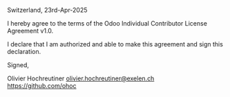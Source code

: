Switzerland, 23rd-Apr-2025

I hereby agree to the terms of the Odoo Individual Contributor License
Agreement v1.0.

I declare that I am authorized and able to make this agreement and sign this
declaration.

Signed,

Olivier Hochreutiner olivier.hochreutiner@exelen.ch https://github.com/ohoc
